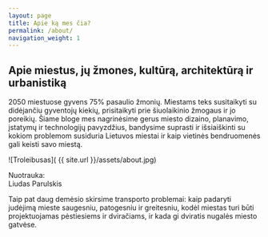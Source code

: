 ```yaml
---
layout: page
title: Apie ką mes čia?
permalink: /about/
navigation_weight: 1
---
```


<h2>Apie miestus, jų žmones, kultūrą, architektūrą ir urbanistiką</h2>
<p> 2050 miestuose gyvens 75% pasaulio žmonių. Miestams teks susitaikyti su didėjančiu gyventojų kiekių, prisitaikyti prie šiuolaikinio žmogaus ir jo poreikių. Šiame bloge mes nagrinėsime gerus miesto dizaino, planavimo, įstatymų ir technologijų pavyzdžius, bandysime suprasti ir išsiaiškinti su kokiom problemom susiduria Lietuvos miestai ir kaip vietinės bendruomenės gali keisti savo miestą. </p>

![Troleibusas]( {{ site.url }}/assets/about.jpg)
<div class="lighter smaller">Nuotrauka: <br /> Liudas Parulskis					
</div>

<p>Taip pat daug demėsio skirsime transporto problemai: kaip padaryti judėjimą mieste saugesniu, patogesniu ir greitesniu, kodėl miestas turi būti projektuojamas pėstiesiems ir dviračiams, ir kada gi dviratis nugalės miesto gatvėse.</p>
